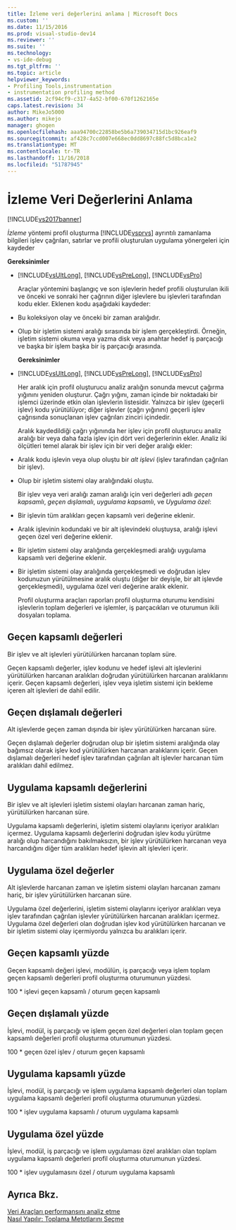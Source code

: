 ```yaml
---
title: İzleme veri değerlerini anlama | Microsoft Docs
ms.custom: ''
ms.date: 11/15/2016
ms.prod: visual-studio-dev14
ms.reviewer: ''
ms.suite: ''
ms.technology:
- vs-ide-debug
ms.tgt_pltfrm: ''
ms.topic: article
helpviewer_keywords:
- Profiling Tools,instrumentation
- instrumentation profiling method
ms.assetid: 2cf94cf9-c317-4a52-bf00-670f1262165e
caps.latest.revision: 34
author: MikeJo5000
ms.author: mikejo
manager: ghogen
ms.openlocfilehash: aaa94700c22858be5b6a739034715d1bc926eaf9
ms.sourcegitcommit: af428c7ccd007e668ec0dd8697c88fc5d8bca1e2
ms.translationtype: MT
ms.contentlocale: tr-TR
ms.lasthandoff: 11/16/2018
ms.locfileid: "51787945"
---
```

# <a name="understanding-instrumentation-data-values"></a>İzleme Veri Değerlerini Anlama
[!INCLUDE[vs2017banner](../includes/vs2017banner.md)]

*İzleme* yöntemi profil oluşturma [!INCLUDE[vsprvs](../includes/vsprvs-md.md)] ayrıntılı zamanlama bilgileri işlev çağrıları, satırlar ve profili oluşturulan uygulama yönergeleri için kaydeder  
  
 **Gereksinimler**  
  
- [!INCLUDE[vsUltLong](../includes/vsultlong-md.md)], [!INCLUDE[vsPreLong](../includes/vsprelong-md.md)], [!INCLUDE[vsPro](../includes/vspro-md.md)]  
  
  Araçlar yöntemini başlangıç ve son işlevlerin hedef profili oluşturulan ikili ve önceki ve sonraki her çağrının diğer işlevlere bu işlevleri tarafından kodu ekler. Eklenen kodu aşağıdaki kaydeder:  
  
- Bu koleksiyon olay ve önceki bir zaman aralığıdır.  
  
- Olup bir işletim sistemi aralığı sırasında bir işlem gerçekleştirdi. Örneğin, işletim sistemi okuma veya yazma disk veya anahtar hedef iş parçacığı ve başka bir işlem başka bir iş parçacığı arasında.  
  
  **Gereksinimler**  
  
- [!INCLUDE[vsUltLong](../includes/vsultlong-md.md)], [!INCLUDE[vsPreLong](../includes/vsprelong-md.md)], [!INCLUDE[vsPro](../includes/vspro-md.md)]  
  
  Her aralık için profil oluşturucu analiz aralığın sonunda mevcut çağırma yığınını yeniden oluşturur. Çağrı yığını, zaman içinde bir noktadaki bir işlemci üzerinde etkin olan işlevlerin listesidir. Yalnızca bir işlev (geçerli işlev) kodu yürütülüyor; diğer işlevler (çağrı yığınını) geçerli işlev çağrısında sonuçlanan işlev çağrıları zinciri içindedir.  
  
  Aralık kaydedildiği çağrı yığınında her işlev için profil oluşturucu analiz aralığı bir veya daha fazla işlev için dört veri değerlerinin ekler. Analiz iki ölçütleri temel alarak bir işlev için bir veri değer aralığı ekler:  
  
- Aralık kodu işlevin veya olup oluştu bir *alt işlevi* (işlev tarafından çağrılan bir işlev).  
  
- Olup bir işletim sistemi olay aralığındaki oluştu.  
  
  Bir işlev veya veri aralığı zaman aralığı için veri değerleri adlı *geçen kapsamlı*, *geçen dışlamalı*, *uygulama kapsamlı*, ve  *Uygulama özel*:  
  
- Bir işlevin tüm aralıkları geçen kapsamlı veri değerine eklenir.  
  
- Aralık işlevinin kodundaki ve bir alt işlevindeki oluştuysa, aralığı işlevi geçen özel veri değerine eklenir.  
  
- Bir işletim sistemi olay aralığında gerçekleşmedi aralığı uygulama kapsamlı veri değerine eklenir.  
  
- Bir işletim sistemi olay aralığında gerçekleşmedi ve doğrudan işlev kodunuzun yürütülmesine aralık oluştu (diğer bir deyişle, bir alt işlevde gerçekleşmedi), uygulama özel veri değerine aralık eklenir.  
  
  Profil oluşturma araçları raporları profil oluşturma oturumu kendisini işlevlerin toplam değerleri ve işlemler, iş parçacıkları ve oturumun ikili dosyaları toplama.  
  
## <a name="elapsed-inclusive-values"></a>Geçen kapsamlı değerleri  
 Bir işlev ve alt işlevleri yürütülürken harcanan toplam süre.  
  
 Geçen kapsamlı değerler, işlev kodunu ve hedef işlevi alt işlevlerini yürütülürken harcanan aralıkları doğrudan yürütülürken harcanan aralıklarını içerir. Geçen kapsamlı değerleri, işlev veya işletim sistemi için bekleme içeren alt işlevleri de dahil edilir.  
  
## <a name="elapsed-exclusive-values"></a>Geçen dışlamalı değerleri  
 Alt işlevlerde geçen zaman dışında bir işlev yürütülürken harcanan süre.  
  
 Geçen dışlamalı değerler doğrudan olup bir işletim sistemi aralığında olay bağımsız olarak işlev kod yürütülürken harcanan aralıklarını içerir. Geçen dışlamalı değerleri hedef işlev tarafından çağrılan alt işlevler harcanan tüm aralıkları dahil edilmez.  
  
## <a name="application-inclusive-values"></a>Uygulama kapsamlı değerlerini  
 Bir işlev ve alt işlevleri işletim sistemi olayları harcanan zaman hariç, yürütülürken harcanan süre.  
  
 Uygulama kapsamlı değerlerini, işletim sistemi olaylarını içeriyor aralıkları içermez. Uygulama kapsamlı değerlerini doğrudan işlev kodu yürütme aralığı olup harcandığını bakılmaksızın, bir işlev yürütülürken harcanan veya harcandığını diğer tüm aralıkları hedef işlevin alt işlevleri içerir.  
  
## <a name="application-exclusive-values"></a>Uygulama özel değerler  
 Alt işlevlerde harcanan zaman ve işletim sistemi olayları harcanan zamanı hariç, bir işlev yürütülürken harcanan süre.  
  
 Uygulama özel değerlerini, işletim sistemi olaylarını içeriyor aralıkları veya işlev tarafından çağrılan işlevler yürütülürken harcanan aralıkları içermez. Uygulama özel değerleri olan doğrudan işlev kod yürütülürken harcanan ve bir işletim sistemi olay içermiyordu yalnızca bu aralıkları içerir.  
  
## <a name="elapsed-inclusive-percent"></a>Geçen kapsamlı yüzde  
 Geçen kapsamlı değeri işlevi, modülün, iş parçacığı veya işlem toplam geçen kapsamlı değerleri profil oluşturma oturumunun yüzdesi.  
  
 100 * işlevi geçen kapsamlı / oturum geçen kapsamlı  
  
## <a name="elapsed-exclusive-percent"></a>Geçen dışlamalı yüzde  
 İşlevi, modül, iş parçacığı ve işlem geçen özel değerleri olan toplam geçen kapsamlı değerleri profil oluşturma oturumunun yüzdesi.  
  
 100 * geçen özel işlev / oturum geçen kapsamlı  
  
## <a name="application-inclusive-percent"></a>Uygulama kapsamlı yüzde  
 İşlevi, modül, iş parçacığı ve işlem uygulama kapsamlı değerleri olan toplam uygulama kapsamlı değerleri profil oluşturma oturumunun yüzdesi.  
  
 100 * işlev uygulama kapsamlı / oturum uygulama kapsamlı  
  
## <a name="application-exclusive-percent"></a>Uygulama özel yüzde  
 İşlevi, modül, iş parçacığı ve işlem uygulaması özel aralıkları olan toplam uygulama kapsamlı değerleri profil oluşturma oturumunun yüzdesi.  
  
 100 * işlev uygulamasını özel / oturum uygulama kapsamlı  
  
## <a name="see-also"></a>Ayrıca Bkz.  
 [Veri Araçları performansını analiz etme](../profiling/analyzing-performance-tools-data.md)   
 [Nasıl Yapılır: Toplama Metotlarını Seçme](../profiling/how-to-choose-collection-methods.md)



